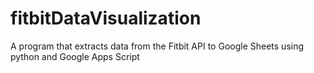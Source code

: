 # fitbitDataVisualization
A program that extracts data from the Fitbit API to Google Sheets using python and Google Apps Script
